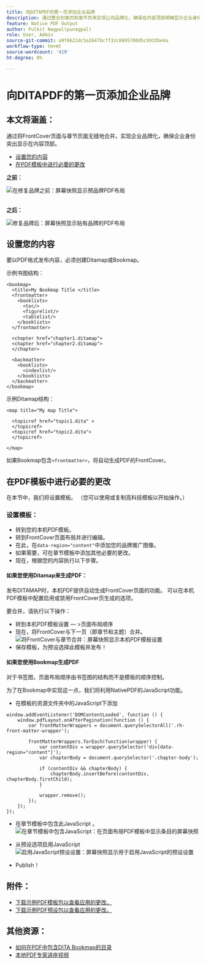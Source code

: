```yaml
---
title: 向DITAPDF的第一页添加企业品牌
description: 通过整合封面页和章节页来实现公司品牌化，确保在内容顶部明确显示企业身份。
feature: Native PDF Output
author: Pulkit Nagpal(punagpal)
role: User, Admin
source-git-commit: a9f8622dc5a2647bcff32c8895700d5c5933be4a
workflow-type: tm+mt
source-wordcount: '419'
ht-degree: 0%

---
```


# 向DITAPDF的第一页添加企业品牌

## 本文将涵盖：

通过将FrontCover页面与章节页面无缝地合并，实现企业品牌化，确保企业身份突出显示在内容顶部。

- [设置您的内容](#set-up-your-content)
- [在PDF模板中进行必要的更改](#create-necessary-changes-in-pdf-template)

**之前：**

![在修复品牌之前：屏幕快照显示预品牌PDF布局](../assets/publishing/branding-image1.png)
<br>
<br>

**之后：**

![修复品牌后：屏幕快照显示贴有品牌的PDF布局](../assets/publishing/branding-image2.png)

## 设置您的内容

要以PDF格式发布内容，必须创建Ditamap或Bookmap。

示例书图结构：

```
<bookmap>
  <title>My Bookmap Title </title>
  <frontmatter>
    <booklists>
      <toc/>
      <figurelist/>
      <tablelist/>
    </booklists>
  </frontmatter>

  <chapter href="chapter1.ditamap">
  <chapter href="chapter2.ditamap">
  </chapter>

  <backmatter>
    <booklists>
      <indexlist/>
    </booklists>
  </backmatter>
</bookmap>
```

示例Ditamap结构：

```
<map title="My map Title">

  <topicref href="topic1.dita" >
  </topicref>
  <topicref href="topic2.dita">
  </topicref>
  
</map>
```

如果Bookmap包含`<frontmatter>`，将自动生成PDF的FrontCover。


## 在PDF模板中进行必要的更改

在本节中，我们将设置模板。 （您可以使用或复制高科技模板以开始操作。）

### 设置模板：

- 转到您的本机PDF模板。
- 转到FrontCover页面布局并进行编辑。
- 在此，在`data-region="content"`中添加您的品牌推广图像。
- 如果需要，可在章节模板中添加其他必要的更改。
- 现在，根据您的内容执行以下步骤。


#### 如果您使用Ditamap来生成PDF：

发布DITAMAP时，本机PDF提供自动生成FrontCover页面的功能。 可以在本机PDF模板中配置启用或禁用FrontCover页生成的选项。

要合并，请执行以下操作：
- 转到本机PDF模板设置 — >页面布局顺序
- 现在，将FrontCover与下一页（即章节和主题）合并。
  ![将FrontCover与章节合并：屏幕快照显示本机PDF模板设置](../assets/publishing/branding-image3.png)
- 保存模板，为预设选择此模板并发布！


#### 如果您使用Bookmap生成PDF

对于书签图，页面布局顺序由书签图的结构而不是模板的顺序控制。

为了在Bookmap中实现这一点，我们将利用NativePDF的JavaScript功能。

- 在模板的资源文件夹中的JavaScript下添加

```
window.addEventListener('DOMContentLoaded', function () {
    window.pdfLayout.onAfterPagination(function () {
        var frontMatterWrappers = document.querySelectorAll('.rh-front-matter-wrapper');

        frontMatterWrappers.forEach(function(wrapper) {
            var contentDiv = wrapper.querySelector('div[data-region="content"]');
            var chapterBody = document.querySelector('.chapter-body');

            if (contentDiv && chapterBody) {
                chapterBody.insertBefore(contentDiv, chapterBody.firstChild);
            }

            wrapper.remove();
        });
    });
});
```

- 在章节模板中包含此JavaScript 。
  ![在章节模板中包含JavaScript：在页面布局PDF模板中显示条目的屏幕快照](../assets/publishing/branding-image4.png)

- 从预设选项启用JavaScript
  ![启用JavaScript预设设置：屏幕快照显示用于启用JavaScript的预设设置](../assets/publishing/branding-image5.png)

- Publish！

## 附件：

- [下载示例PDF模板包以查看应用的更改。](../assets/publishing/NativePDF_DemoTemplate.zip)
- [下载示例PDF预设包以查看应用的更改。](../assets/publishing/Preset_Package.zip)


## 其他资源：

- [如何在PDF中包含DITA Bookmap的目录](./how-to-include-bookmap-toc-in-pdf-publishing.md)
- [本地PDF专家讲座视频](../../expert-sessions/native-pdf-publishing-eamples-part1-june2023.md)

